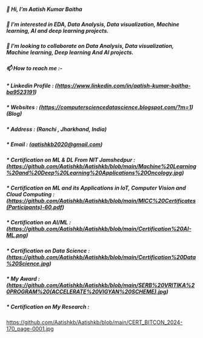##### 👋 Hi, I’m Aatish Kumar Baitha
##### 👀 I’m interested in EDA, Data Analysis, Data visualization, Machine learning, AI and deep learning projects.
##### 💞️ I’m looking to collaborate on Data Analysis, Data visualization, Machine learning, Deep learning And AI projects.
##### 📫 How to reach me :-
##### * Linkedin Profile : (https://www.linkedin.com/in/aatish-kumar-baitha-ba9523191)
##### * Websites : (https://computersciencedatascience.blogspot.com/?m=1) (Blog)
##### * Address : (Ranchi , Jharkhand, India)
##### * Email : (aatishkb2020@gmail.com)
##### * Certification on ML & DL From NIT Jamshedpur : (https://github.com/Aatishkb/Aatishkb/blob/main/Machine%20Learning%20and%20Deep%20Learning%20Applications%20Oncology.jpg)
##### * Certification on ML and its Applications in IoT, Computer Vision and Cloud Computing : (https://github.com/Aatishkb/Aatishkb/blob/main/MICC%20Certificates(Participants)-60.pdf)
##### * Certification on AI/ML : (https://github.com/Aatishkb/Aatishkb/blob/main/Certification%20AI-ML.png)
##### * Certification on Data Science : (https://github.com/Aatishkb/Aatishkb/blob/main/Certification%20Data%20Science.jpg)
##### * My Award : (https://github.com/Aatishkb/Aatishkb/blob/main/SERB%20VRITIKA%20PROGRAM%20(ACCELERATE%20VIGYAN%20SCHEME).jpg)
##### * Certification on My Research :
https://github.com/Aatishkb/Aatishkb/blob/main/CERT_BITCON_2024-170_page-0001.jpg
